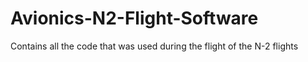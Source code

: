 # Avionics-N2-Flight-Software
Contains all the code that was used during the flight of the N-2 flights
